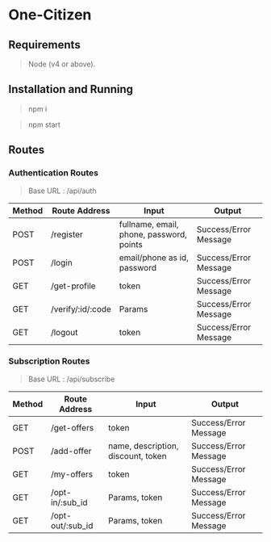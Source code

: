 # One-Citizen

## Requirements

> Node (v4 or above).

## Installation and Running

> npm i

> npm start

## Routes

### Authentication Routes

> Base URL : /api/auth

Method | Route Address | Input | Output
--- | --- | --- | ---
POST | /register | fullname, email, phone, password, points | Success/Error Message
POST | /login | email/phone as id, password | Success/Error Message
GET | /get-profile | token | Success/Error Message
GET | /verify/:id/:code | Params | Success/Error Message
GET | /logout | token | Success/Error Message

### Subscription Routes

> Base URL : /api/subscribe

Method | Route Address | Input | Output
--- | --- | --- | ---
GET | /get-offers | token | Success/Error Message
POST | /add-offer | name, description, discount, token | Success/Error Message
GET | /my-offers | token | Success/Error Message
GET | /opt-in/:sub_id | Params, token | Success/Error Message
GET | /opt-out/:sub_id | Params, token | Success/Error Message

